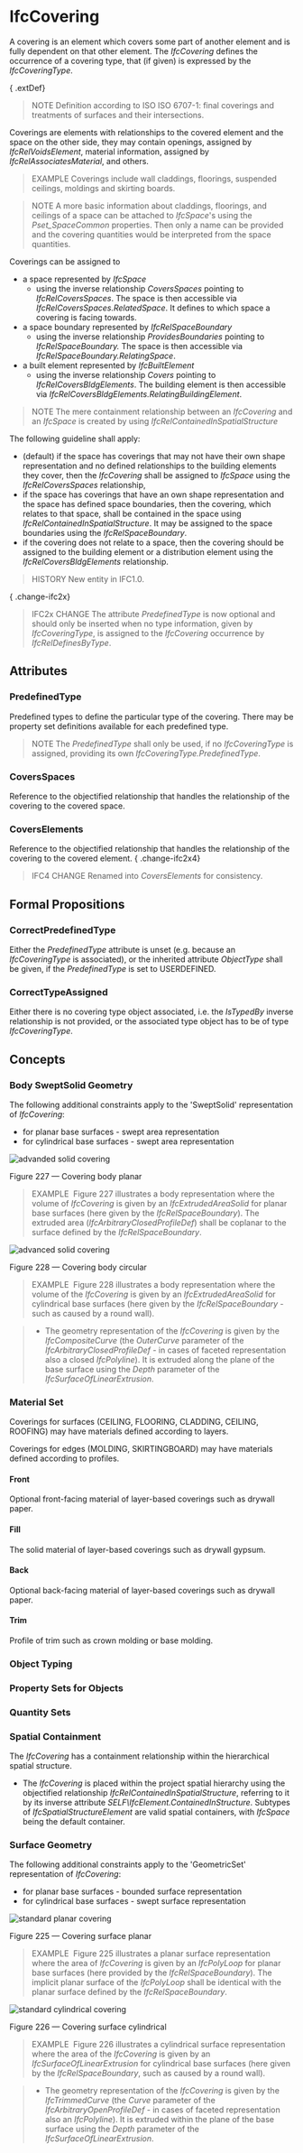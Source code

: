 # IfcCovering

A covering is an element which covers some part of another element and is fully dependent on that other element. The _IfcCovering_ defines the occurrence of a covering type, that (if given) is expressed by the _IfcCoveringType_.

{ .extDef}
> NOTE  Definition according to ISO ISO 6707-1: final coverings and treatments of surfaces and their intersections.

Coverings are elements with relationships to the covered element and the space on the other side, they may contain openings, assigned by _IfcRelVoidsElement_, material information, assigned by _IfcRelAssociatesMaterial_, and others.

> EXAMPLE  Coverings include wall claddings, floorings, suspended ceilings, moldings and skirting boards.

> NOTE  A more basic information about claddings, floorings, and ceilings of a space can be attached to _IfcSpace_'s using the _Pset_SpaceCommon_ properties. Then only a name can be provided and the covering quantities would be interpreted from the space quantities.

Coverings can be assigned to

* a space represented by _IfcSpace_
    * using the inverse relationship _CoversSpaces_ pointing to _IfcRelCoversSpaces_. The space is then accessible via _IfcRelCoversSpaces.RelatedSpace_. It defines to which space a covering is facing towards.
* a space boundary represented by _IfcRelSpaceBoundary_
    * using the inverse relationship _ProvidesBoundaries_ pointing to _IfcRelSpaceBoundary._ The space is then accessible via _IfcRelSpaceBoundary.RelatingSpace_.
* a built element represented by _IfcBuiltElement_
    * using the inverse relationship _Covers_ pointing to _IfcRelCoversBldgElements_. The building element is then accessible via _IfcRelCoversBldgElements.RelatingBuildingElement_.

> NOTE  The mere containment relationship between an _IfcCovering_ and an _IfcSpace_ is created by using _IfcRelContainedInSpatialStructure_

The following guideline shall apply:

* (default) if the space has coverings that may not have their own shape representation and no defined relationships to the building elements they cover, then the _IfcCovering_ shall be assigned to _IfcSpace_ using the _IfcRelCoversSpaces_ relationship,
* if the space has coverings that have an own shape representation and the space has defined space boundaries, then the covering, which relates to that space, shall be contained in the space using _IfcRelContainedInSpatialStructure_. It may be assigned to the space boundaries using the _IfcRelSpaceBoundary_.
* if the covering does not relate to a space, then the covering should be assigned to the building element or a distribution element using the _IfcRelCoversBldgElements_ relationship.

> HISTORY  New entity in IFC1.0.

{ .change-ifc2x}
> IFC2x CHANGE  The attribute _PredefinedType_ is now optional and should only be inserted when no type information, given by _IfcCoveringType_, is assigned to the _IfcCovering_ occurrence by _IfcRelDefinesByType_.

## Attributes

### PredefinedType
Predefined types to define the particular type of the covering. There may be property set definitions available for each predefined type.
> NOTE  The _PredefinedType_ shall only be used, if no _IfcCoveringType_ is assigned, providing its own _IfcCoveringType.PredefinedType_.

### CoversSpaces
Reference to the objectified relationship that handles the relationship of the covering to the covered space.

### CoversElements
Reference to the objectified relationship that handles the relationship of the covering to the covered element.
{ .change-ifc2x4}
> IFC4 CHANGE Renamed into _CoversElements_ for consistency.

## Formal Propositions

### CorrectPredefinedType
Either the _PredefinedType_ attribute is unset (e.g. because an _IfcCoveringType_ is associated), or the inherited attribute _ObjectType_ shall be given, if the _PredefinedType_ is set to USERDEFINED.

### CorrectTypeAssigned
Either there is no covering type object associated, i.e. the _IsTypedBy_ inverse relationship is not provided, or the associated type object has to be of type _IfcCoveringType_.

## Concepts

### Body SweptSolid Geometry

The following additional constraints apply to the 'SweptSolid'
representation of _IfcCovering_:


* for planar base surfaces - swept area representation
* for cylindrical base surfaces - swept area representation

![advanded solid covering](../../../../figures/ifccovering_advanced-1-layout1.gif)

Figure 227 — Covering body planar

> EXAMPLE  Figure 227 illustrates a body representation where the volume of
> _IfcCovering_ is given by an _IfcExtrudedAreaSolid_ for
> planar base surfaces (here given by the
> _IfcRelSpaceBoundary_). The extruded area (_IfcArbitraryClosedProfileDef_) shall
> be coplanar to the surface defined by the
> _IfcRelSpaceBoundary_.

![advanced solid covering](../../../../figures/ifccovering_advanced-2-layout1.gif)

Figure 228 — Covering body circular

> EXAMPLE  Figure 228 illustrates a body representation where the volume of
> the _IfcCovering_ is given by an _IfcExtrudedAreaSolid_
> for cylindrical base surfaces (here given by the
> _IfcRelSpaceBoundary_ - such as caused by a round wall).

> * The geometry representation of the _IfcCovering_ is given
> by the _IfcCompositeCurve_ (the _OuterCurve_ parameter of
> the _IfcArbitraryClosedProfileDef_ - in cases of faceted
> representation also a closed _IfcPolyline_). It is extruded
> along the plane of the base surface using the _Depth_
> parameter of the _IfcSurfaceOfLinearExtrusion_.

### Material Set

Coverings for surfaces (CEILING, FLOORING, CLADDING, CEILING, ROOFING) may have materials defined according to layers.

Coverings for edges (MOLDING, SKIRTINGBOARD) may have materials defined according to profiles.

#### Front

Optional front-facing material of layer-based coverings such as drywall paper.

#### Fill

The solid material of layer-based coverings such as drywall gypsum.

#### Back

Optional back-facing material of layer-based coverings such as drywall paper.

#### Trim

Profile of trim such as crown molding or base molding.

### Object Typing



### Property Sets for Objects



### Quantity Sets



### Spatial Containment

The _IfcCovering_ has a containment relationship within the hierarchical spatial structure.

* The _IfcCovering_ is placed within the project spatial hierarchy using the objectified relationship _IfcRelContainedInSpatialStructure_, referring to it by its inverse attribute _SELF\IfcElement.ContainedInStructure_. Subtypes of _IfcSpatialStructureElement_ are valid spatial containers, with _IfcSpace_ being the default container.

### Surface Geometry

The following additional constraints apply to the 'GeometricSet'
representation of _IfcCovering_:


* for planar base surfaces - bounded surface representation
* for cylindrical base surfaces - swept surface
representation


![standard planar covering](../../../../figures/ifccovering_standard-1-layout1.gif)

Figure 225 — Covering surface planar

> EXAMPLE  Figure 225 illustrates a planar surface representation where the
> area of _IfcCovering_ is given by an _IfcPolyLoop_ for
> planar base surfaces (here provided by the
> _IfcRelSpaceBoundary_). The implicit planar surface of the _IfcPolyLoop_ shall be
> identical with the planar surface defined by the
> _IfcRelSpaceBoundary_.




![standard cylindrical covering](../../../../figures/ifccovering_standard-2-layout1.gif)

Figure 226 — Covering surface cylindrical

> EXAMPLE  Figure 226 illustrates a cylindrical surface representation where
> the area of the _IfcCovering_ is given by an
> _IfcSurfaceOfLinearExtrusion_ for cylindrical base surfaces
> (here given by the _IfcRelSpaceBoundary_, such as caused by a
> round wall).

> * The geometry representation of the _IfcCovering_ is given
> by the _IfcTrimmedCurve_ (the _Curve_ parameter of the
> _IfcArbitraryOpenProfileDef_ - in cases of faceted
> representation also an _IfcPolyline_). It is extruded within
> the plane of the base surface using the _Depth_ parameter of
> the _IfcSurfaceOfLinearExtrusion_.
